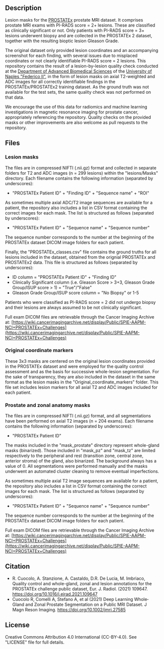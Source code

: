 ## Description

Lesion masks for the [PROSTATEx](https://wiki.cancerimagingarchive.net/display/Public/SPIE-AAPM-NCI+PROSTATEx+Challenges) prostate MRI dataset.
It comprises prostate MRI exams with PI-RADS score = 2+ lesions. These are classified as clinically significant or not. Only patients with PI-RADS score = 3+ lesions underwent biopsy and are collected in the PROSTATEx 2 dataset, together with the resulting bioptic lesion Gleason Grade.

The original dataset only provided lesion coordinates and an accompanying screenshot for each finding, with several issues due to misplaced coordinates or not clearly identifiable PI-RADS score = 2 lesions. This repository contains the result of a lesion-by-lesion quality check conducted at the [Department of Advanced Biomedical Sciences](http://www.dises.unina.it/en_GB/web/guest/-/768572-dipartimento-di-scienze-biomediche-avanzate) of the [University of Naples "Federico II"](http://www.unina.it/), in the form of lesion masks on axial T2-weighted and ADC images for all correctly identifiable findings in the PROSTATEx/PROSTATEx2 training dataset. As the ground truth was not available for the test sets, the same quality check was not performed on that data.

We encourage the use of this data for radiomics and machine learning investigations in magnetic resonance imaging for prostate cancer, appropriately referencing the repository. Quality checks on the provided masks or other improvements are also welcome as pull requests to the repository.

## Files

### Lesion masks

The files are in compressed NIFTI (.nii.gz) format and collected in separate folders for T2 and ADC images (n = 299 lesions) within the "lesions/Masks" directory. Each filename contains the following information (separated by underscores):

- "PROSTATEx Patient ID" + "Finding ID" + "Sequence name" + "ROI"

As sometimes multiple axial ADC/T2 image sequences are available for a patient, the repository also includes a list in CSV format containing the correct images for each mask. The list is structured as follows (separated by underscores):

- "PROSTATEx Patient ID" + "Sequence name" + "Sequence number"

The sequence number corresponds to the number at the beginning of the PROSTATEx dataset DICOM image folders for each patient.

Finally, the "PROSTATEx_classes.csv" file contains the ground truths for all lesions included in the dataset, obtained from the orignial PROSTATEx and PROSTATEx2 data. This file is structured as follows (separated by underscores):
- ID column = "PROSTATEx Patient ID" + "Finding ID"
- Clinically Significant column (i.e. Gleason Score > 3+3, Gleason Grade Group/ISUP score > 1) = "True"/"False"
- Gleason Grade Group/ISUP score column = "No Biopsy" or 1-5

Patients who were classified as PI-RADS score = 2 did not undergo biopsy and their lesions are always assumed to be not clinically significant.

Full exam DICOM files are retrievable through the Cancer Imaging Archive at: [https://wiki.cancerimagingarchive.net/display/Public/SPIE-AAPM-NCI+PROSTATEx+Challenges](https://wiki.cancerimagingarchive.net/display/Public/SPIE-AAPM-NCI+PROSTATEx+Challenges)

### Original coordinate markers

These 3x3 masks are centered on the original lesion coordinates provided in the PROSTATEx dataset and were employed for the quality control assessment and as the basis for successive whole-lesion segmentation. For the sake of transparency, they are also included in the dataset in the same format as the lesion masks in the "Original_coordinate_markers" folder. This file set includes lesion markers for all axial T2 and ADC images included for each patient.

### Prostate and zonal anatomy masks

The files are in compressed NIFTI (.nii.gz) format, and all segmentations have been performed on axial T2 images (n = 204 exams). Each filename contains the following information (separated by underscores):

- "PROSTATEx Patient ID"

The masks included in the "mask_prostate" directory represent whole-gland masks (binarized). Those included in "mask_pz" and "mask_tz" are limited respectively to the peripheral and rest (transition zone, central zone, anterior stroma) of the gland, also binarized. The background always has a value of 0. All segmentations were performed manually and the masks underwent an automated cluster cleaning to remove eventual imperfections.

As sometimes multiple axial T2 image sequences are available for a patient, the repository also includes a list in CSV format containing the correct images for each mask. The list is structured as follows (separated by underscores):

- "PROSTATEx Patient ID" + "Sequence name" + "Sequence number"

The sequence number corresponds to the number at the beginning of the PROSTATEx dataset DICOM image folders for each patient.

Full exam DICOM files are retrievable through the Cancer Imaging Archive at: [https://wiki.cancerimagingarchive.net/display/Public/SPIE-AAPM-NCI+PROSTATEx+Challenges](https://wiki.cancerimagingarchive.net/display/Public/SPIE-AAPM-NCI+PROSTATEx+Challenges)

## Citation

- R. Cuocolo, A. Stanzione, A. Castaldo, D.R. De Lucia, M. Imbriaco, Quality control and whole-gland, zonal and lesion annotations for the PROSTATEx challenge public dataset, Eur. J. Radiol. (2021) 109647. https://doi.org/10.1016/j.ejrad.2021.109647
-  Cuocolo R, Comelli A, Stefano A, et al (2021) Deep Learning Whole‐Gland and Zonal Prostate Segmentation on a Public MRI Dataset. J Magn Reson Imaging. https://doi.org/10.1002/jmri.27585

## License

Creative Commons Attribution 4.0 International (CC-BY-4.0). See "LICENSE" file for full details.
